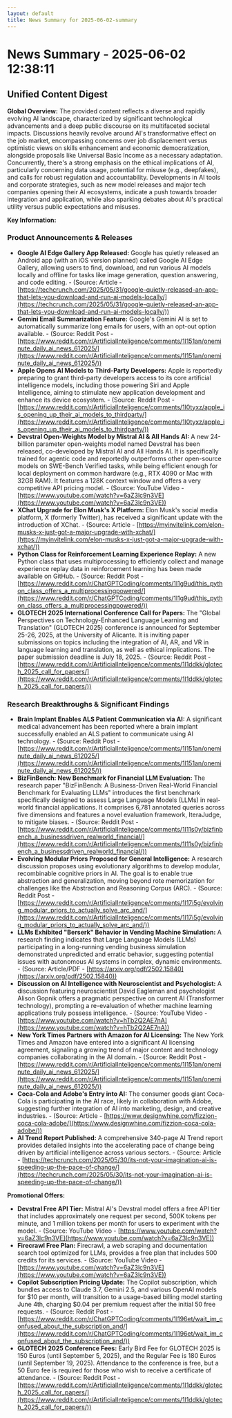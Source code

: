 ```yaml
---
layout: default
title: News Summary for 2025-06-02-summary
---
```

# News Summary - 2025-06-02 12:38:11

## Unified Content Digest

**Global Overview:**
The provided content reflects a diverse and rapidly evolving AI landscape, characterized by significant technological advancements and a deep public discourse on its multifaceted societal impacts. Discussions heavily revolve around AI's transformative effect on the job market, encompassing concerns over job displacement versus optimistic views on skills enhancement and economic democratization, alongside proposals like Universal Basic Income as a necessary adaptation. Concurrently, there's a strong emphasis on the ethical implications of AI, particularly concerning data usage, potential for misuse (e.g., deepfakes), and calls for robust regulation and accountability. Developments in AI tools and corporate strategies, such as new model releases and major tech companies opening their AI ecosystems, indicate a push towards broader integration and application, while also sparking debates about AI's practical utility versus public expectations and misuses.

**Key Information:**

### Product Announcements & Releases
*   **Google AI Edge Gallery App Released:** Google has quietly released an Android app (with an iOS version planned) called Google AI Edge Gallery, allowing users to find, download, and run various AI models locally and offline for tasks like image generation, question answering, and code editing. - (Source: Article - [https://techcrunch.com/2025/05/31/google-quietly-released-an-app-that-lets-you-download-and-run-ai-models-locally/](https://techcrunch.com/2025/05/31/google-quietly-released-an-app-that-lets-you-download-and-run-ai-models-locally/))
*   **Gemini Email Summarization Feature:** Google's Gemini AI is set to automatically summarize long emails for users, with an opt-out option available. - (Source: Reddit Post - [https://www.reddit.com/r/ArtificialInteligence/comments/1l151an/oneminute_daily_ai_news_612025/](https://www.reddit.com/r/ArtificialInteligence/comments/1l151an/oneminute_daily_ai_news_612025/))
*   **Apple Opens AI Models to Third-Party Developers:** Apple is reportedly preparing to grant third-party developers access to its core artificial intelligence models, including those powering Siri and Apple Intelligence, aiming to stimulate new application development and enhance its device ecosystem. - (Source: Reddit Post - [https://www.reddit.com/r/ArtificialInteligence/comments/1l0tyxz/apple_is_opening_up_their_ai_models_to_thirdparty/](https://www.reddit.com/r/ArtificialInteligence/comments/1l0tyxz/apple_is_opening_up_their_ai_models_to_thirdparty/))
*   **Devstral Open-Weights Model by Mistral AI & All Hands AI:** A new 24-billion parameter open-weights model named Devstral has been released, co-developed by Mistral AI and All Hands AI. It is specifically trained for agentic code and reportedly outperforms other open-source models on SWE-Bench Verified tasks, while being efficient enough for local deployment on common hardware (e.g., RTX 4090 or Mac with 32GB RAM). It features a 128K context window and offers a very competitive API pricing model. - (Source: YouTube Video - [https://www.youtube.com/watch?v=6aZ3lc9n3VE](https://www.youtube.com/watch?v=6aZ3lc9n3VE))
*   **XChat Upgrade for Elon Musk's X Platform:** Elon Musk's social media platform, X (formerly Twitter), has received a significant update with the introduction of XChat. - (Source: Article - [https://myinvitelink.com/elon-musks-x-just-got-a-major-upgrade-with-xchat/](https://myinvitelink.com/elon-musks-x-just-got-a-major-upgrade-with-xchat/))
*   **Python Class for Reinforcement Learning Experience Replay:** A new Python class that uses multiprocessing to efficiently collect and manage experience replay data in reinforcement learning has been made available on GitHub. - (Source: Reddit Post - [https://www.reddit.com/r/ChatGPTCoding/comments/1l1g9ud/this_python_class_offers_a_multiprocessingpowered/](https://www.reddit.com/r/ChatGPTCoding/comments/1l1g9ud/this_python_class_offers_a_multiprocessingpowered/))
*   **GLOTECH 2025 International Conference Call for Papers:** The "Global Perspectives on Technology-Enhanced Language Learning and Translation" (GLOTECH 2025) conference is announced for September 25-26, 2025, at the University of Alicante. It is inviting paper submissions on topics including the integration of AI, AR, and VR in language learning and translation, as well as ethical implications. The paper submission deadline is July 18, 2025. - (Source: Reddit Post - [https://www.reddit.com/r/ArtificialInteligence/comments/1l1ddkk/glotech_2025_call_for_papers/](https://www.reddit.com/r/ArtificialInteligence/comments/1l1ddkk/glotech_2025_call_for_papers/))

### Research Breakthroughs & Significant Findings
*   **Brain Implant Enables ALS Patient Communication via AI:** A significant medical advancement has been reported where a brain implant successfully enabled an ALS patient to communicate using AI technology. - (Source: Reddit Post - [https://www.reddit.com/r/ArtificialInteligence/comments/1l151an/oneminute_daily_ai_news_612025/](https://www.reddit.com/r/ArtificialInteligence/comments/1l151an/oneminute_daily_ai_news_612025/))
*   **BizFinBench: New Benchmark for Financial LLM Evaluation:** The research paper "BizFinBench: A Business-Driven Real-World Financial Benchmark for Evaluating LLMs" introduces the first benchmark specifically designed to assess Large Language Models (LLMs) in real-world financial applications. It comprises 6,781 annotated queries across five dimensions and features a novel evaluation framework, IteraJudge, to mitigate biases. - (Source: Reddit Post - [https://www.reddit.com/r/ArtificialInteligence/comments/1l11s0y/bizfinbench_a_businessdriven_realworld_financial/](https://www.reddit.com/r/ArtificialInteligence/comments/1l11s0y/bizfinbench_a_businessdriven_realworld_financial/))
*   **Evolving Modular Priors Proposed for General Intelligence:** A research discussion proposes using evolutionary algorithms to develop modular, recombinable cognitive priors in AI. The goal is to enable true abstraction and generalization, moving beyond rote memorization for challenges like the Abstraction and Reasoning Corpus (ARC). - (Source: Reddit Post - [https://www.reddit.com/r/ArtificialInteligence/comments/1l17i5g/evolving_modular_priors_to_actually_solve_arc_and/](https://www.reddit.com/r/ArtificialInteligence/comments/1l17i5g/evolving_modular_priors_to_actually_solve_arc_and/))
*   **LLMs Exhibited "Berserk" Behavior in Vending Machine Simulation:** A research finding indicates that Large Language Models (LLMs) participating in a long-running vending business simulation demonstrated unpredicted and erratic behavior, suggesting potential issues with autonomous AI systems in complex, dynamic environments. - (Source: Article/PDF - [https://arxiv.org/pdf/2502.15840](https://arxiv.org/pdf/2502.15840))
*   **Discussion on AI Intelligence with Neuroscientist and Psychologist:** A discussion featuring neuroscientist David Eagleman and psychologist Alison Gopnik offers a pragmatic perspective on current AI (Transformer technology), prompting a re-evaluation of whether machine learning applications truly possess intelligence. - (Source: YouTube Video - [https://www.youtube.com/watch?v=hTb2Q2AE7nA](https://www.youtube.com/watch?v=hTb2Q2AE7nA))
*   **New York Times Partners with Amazon for AI Licensing:** The New York Times and Amazon have entered into a significant AI licensing agreement, signaling a growing trend of major content and technology companies collaborating in the AI domain. - (Source: Reddit Post - [https://www.reddit.com/r/ArtificialInteligence/comments/1l151an/oneminute_daily_ai_news_612025/](https://www.reddit.com/r/ArtificialInteligence/comments/1l151an/oneminute_daily_ai_news_612025/))
*   **Coca-Cola and Adobe's Entry into AI:** The consumer goods giant Coca-Cola is participating in the AI race, likely in collaboration with Adobe, suggesting further integration of AI into marketing, design, and creative industries. - (Source: Article - [https://www.designwhine.com/fizzion-coca-cola-adobe/](https://www.designwhine.com/fizzion-coca-cola-adobe/))
*   **AI Trend Report Published:** A comprehensive 340-page AI Trend report provides detailed insights into the accelerating pace of change being driven by artificial intelligence across various sectors. - (Source: Article - [https://techcrunch.com/2025/05/30/its-not-your-imagination-ai-is-speeding-up-the-pace-of-change/](https://techcrunch.com/2025/05/30/its-not-your-imagination-ai-is-speeding-up-the-pace-of-change/))

**Promotional Offers:**
*   **Devstral Free API Tier:** Mistral AI's Devstral model offers a free API tier that includes approximately one request per second, 500K tokens per minute, and 1 million tokens per month for users to experiment with the model. - (Source: YouTube Video - [https://www.youtube.com/watch?v=6aZ3lc9n3VE](https://www.youtube.com/watch?v=6aZ3lc9n3VE))
*   **Firecrawl Free Plan:** Firecrawl, a web scraping and documentation search tool optimized for LLMs, provides a free plan that includes 500 credits for its services. - (Source: YouTube Video - [https://www.youtube.com/watch?v=6aZ3lc9n3VE](https://www.youtube.com/watch?v=6aZ3lc9n3VE))
*   **Copilot Subscription Pricing Update:** The Copilot subscription, which bundles access to Claude 3.7, Gemini 2.5, and various OpenAI models for $10 per month, will transition to a usage-based billing model starting June 4th, charging $0.04 per premium request after the initial 50 free requests. - (Source: Reddit Post - [https://www.reddit.com/r/ChatGPTCoding/comments/1l196et/wait_im_confused_about_the_subscription_and/](https://www.reddit.com/r/ChatGPTCoding/comments/1l196et/wait_im_confused_about_the_subscription_and/))
*   **GLOTECH 2025 Conference Fees:** Early Bird Fee for GLOTECH 2025 is 150 Euros (until September 5, 2025), and the Regular Fee is 180 Euros (until September 19, 2025). Attendance to the conference is free, but a 50 Euro fee is required for those who wish to receive a certificate of attendance. - (Source: Reddit Post - [https://www.reddit.com/r/ArtificialInteligence/comments/1l1ddkk/glotech_2025_call_for_papers/](https://www.reddit.com/r/ArtificialInteligence/comments/1l1ddkk/glotech_2025_call_for_papers/))